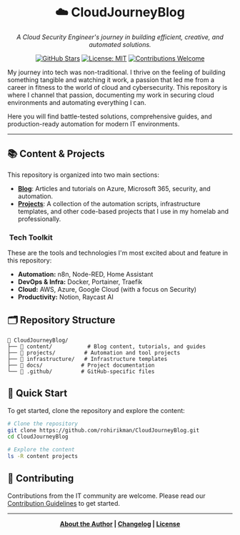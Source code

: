 <div align="center">

# ☁️ CloudJourneyBlog

*A Cloud Security Engineer's journey in building efficient, creative, and automated solutions.*

[![GitHub Stars](https://img.shields.io/github/stars/rohirikman/CloudJourneyBlog?style=for-the-badge&logo=github)](https://github.com/rohirikman/CloudJourneyBlog/stargazers)
[![License: MIT](https://img.shields.io/badge/License-MIT-yellow.svg?style=for-the-badge)](LICENSE)
[![Contributions Welcome](https://img.shields.io/badge/Contributions-Welcome-brightgreen?style=for-the-badge)](CONTRIBUTING.md)

</div>

My journey into tech was non-traditional. I thrive on the feeling of building something tangible and watching it work, a passion that led me from a career in fitness to the world of cloud and cybersecurity. This repository is where I channel that passion, documenting my work in securing cloud environments and automating everything I can.

Here you will find battle-tested solutions, comprehensive guides, and production-ready automation for modern IT environments.

---

## 📚 Content & Projects

This repository is organized into two main sections:

- **[Blog](./content/blogs/)**: Articles and tutorials on Azure, Microsoft 365, security, and automation.
- **[Projects](./projects/)**: A collection of the automation scripts, infrastructure templates, and other code-based projects that I use in my homelab and professionally.

### ️ Tech Toolkit

These are the tools and technologies I'm most excited about and feature in this repository:

*   **Automation:** n8n, Node-RED, Home Assistant
*   **DevOps & Infra:** Docker, Portainer, Traefik
*   **Cloud:** AWS, Azure, Google Cloud (with a focus on Security)
*   **Productivity:** Notion, Raycast AI

## 🗂️ Repository Structure

```
📁 CloudJourneyBlog/
├── 📁 content/           # Blog content, tutorials, and guides
├── 📁 projects/         # Automation and tool projects
├── 📁 infrastructure/   # Infrastructure templates
├── 📁 docs/            # Project documentation
└── 📁 .github/         # GitHub-specific files
```

## 🚀 Quick Start

To get started, clone the repository and explore the content:

```bash
# Clone the repository
git clone https://github.com/rohirikman/CloudJourneyBlog.git
cd CloudJourneyBlog

# Explore the content
ls -R content projects
```

## 🤝 Contributing

Contributions from the IT community are welcome. Please read our [Contribution Guidelines](CONTRIBUTING.md) to get started.

---

<div align="center">

**[About the Author](AUTHOR.md) | [Changelog](CHANGELOG.md) | [License](LICENSE)**

</div>